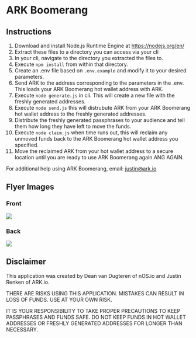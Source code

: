 # ARK Boomerang

## Instructions

1. Download and install Node.js Runtime Engine at https://nodejs.org/en/
2. Extract these files to a directory you can access via your cli
3. In your cli, navigate to the directory you extracted the files to.
4. Execute `npm install` from within that directory.
5. Create an .env file based on `.env.example` and modify it to your desired parameters.
6. Send ARK to the address corresponding to the parameters in the .env. This loads your ARK Boomerang hot wallet address with ARK.
7. Execute `node generate.js` in cli. This will create a new file with the freshly generated addresses.
8. Execute `node send.js` this will distrubute ARK from your ARK Boomerang hot wallet address to the freshly generated addresses.
9. Distribute the freshly generated passphrases to your audience and tell them how long they have left to move the funds.
10. Execute `node claim.js` when time runs out, this will reclaim any unmoved funds back to the ARK Boomerang hot wallet address you specified.
11. Move the reclaimed ARK from your hot wallet address to a secure location until you are ready to use ARK Boomerang again.ANG AGAIN.

For additional help using ARK Boomerang, email: justin@ark.io

## Flyer Images

### Front
![](https://github.com/deanpress/ark-boomerang/blob/master/static/Flyer_Front.jpg)

### Back
![](https://github.com/deanpress/ark-boomerang/blob/master/static/Flyer_Back.jpg)


## Disclaimer

This application was created by Dean van Dugteren of nOS.io and Justin Renken of ARK.io.

THERE ARE RISKS USING THIS APPLICATION. MISTAKES CAN RESULT IN LOSS OF FUNDS. USE AT YOUR OWN RISK.

IT IS YOUR RESPONSIBILITY TO TAKE PROPER PRECAUTIONS TO KEEP PASSPHRASES AND FUNDS SAFE. DO NOT KEEP FUNDS IN HOT WALLET ADDRESSES OR FRESHLY GENERATED ADDRESSES FOR LONGER THAN NECESSARY.
